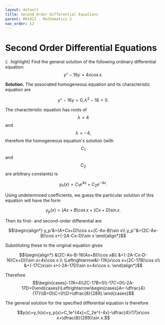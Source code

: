 ```yaml
---
layout: default
title: Second Order Differential Equations
parent: MH1811 - Mathematics 2
nav_order: 12
---
```


# Second Order Differential Equations

{: .highlight}
Find the general solution of the following ordinary differential equation:
$$y''-16y=4x\cos x.$$

**Solution.** The associated homogeneous equation and its characteristic equation are

$$y''-16y=0,\,\lambda^2-16=0.$$

The characteristic equation has roots of
$$\lambda=4$$
and
$$\lambda=-4,$$
therefore the homogeneous equation's solution (with $$C_1$$ and $$C_2$$ are arbitrary constants) is

$$y_h(x)=C_1e^{4x}+C_2e^{-4x}.$$

Using undetermined coefficients, we guess the particular solution of this equation will have the form

$$y_p(x)=(Ax+B)\cos x+(Cx+D)\sin x.$$

Then its first- and second-order differential are

$$\begin{align*}
y_p'&=(A+Cx+D)\cos x+(C-Ax-B)\sin x\\
y_p''&=(2C-Ax-B)\cos x+(-2A-Cx-D)\sin x
\end{align*}$$

Substituting these to the original equation gives

$$\begin{align*}
&(2C-Ax-B-16(Ax+B))\cos x&\\
&+(-2A-Cx-D-16(Cx+D))\sin x=4x\cos x.\\
\Leftrightarrow&(-17A)x\cos x+(2C-17B)\cos x\\
&+(-17C)x\sin x+(-2A-17D)\sin x=4x\cos x.
\end{align*}$$

Therefore
$$\begin{cases}-17A=4\\2C-17B=0\\-17C=0\\-2A-17D=0\end{cases}\Leftrightarrow\begin{cases}A=-\dfrac{4}{17}\\B=0\\C=0\\D=\dfrac{8}{289}.\end{cases}$$

The general solution for the specified differential equation is therefore

$$y(x)=y_h(x)+y_p(x)=C_1e^{4x}+C_2e^{-4x}-\dfrac{4}{17}x\cos x+\dfrac{8}{289}\sin x.$$